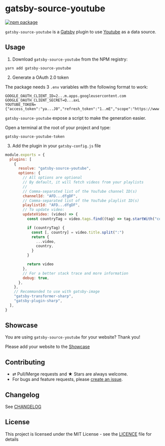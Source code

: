 # gatsby-source-youtube

[![npm package][npm-badge]][npm]

`gatsby-source-youtube` is a [Gatsby](https://www.gatsbyjs.org/) plugin to use [Youtube](https://www.youtube.com/) as a data source.

## Usage

1. Download `gatsby-source-youtube` from the NPM registry:

```shell
yarn add gatsby-source-youtube
```

2. Generate a OAuth 2.0 token

The package needs 3 `.env` variables with the following format to work:

```dotenv
GOOGLE_OAUTH_CLIENT_ID=2...m.apps.googleusercontent.com
GOOGLE_OAUTH_CLIENT_SECRET=Q...axL
YOUTUBE_TOKEN={"access_token":"ya...J0","refresh_token":"1..mE","scope":"https://www.googleapis.com/auth/youtube.readonly","token_type":"Bearer","expiry_date":1598284554759}
```

`gatsby-source-youtube` expose a script to make the generation easier.

Open a terminal at the root of your project and type:

```shell
gatsby-source-youtube-token
```

3. Add the plugin in your `gatsby-config.js` file

```js
module.exports = {
  plugins: [
    {
      resolve: "gatsby-source-youtube",
      options: {
        // All options are optional
        // By default, it will fetch videos from your playlists
        //
        // Comma-separated list of the YouTube channel ID(s)
        channelId: "AFD...dfgDF",
        // Comma-separated list of the YouTube playlist ID(s)
        playlistId: "AFD...dfgDF",
        // To update video:
        updateVideo: (video) => {
          const countryTag = video.tags.find((tag) => tag.startWith("country"))

          if (countryTag) {
            const [, country] = video.title.split(":")
            return {
              ...video,
              country,
            }
          }

          return video
        },
        // For a better stack trace and more information
        debug: true,
      },
    },
    // Recommanded to use with gatsby-image
    "gatsby-transformer-sharp",
    "gatsby-plugin-sharp",
  ],
}
```

## Showcase

You are using `gatsby-source-youtube` for your website?
Thank you!

Please add your website to the [Showcase](./showcase.yml)

## Contributing

- ⇄ Pull/Merge requests and ★ Stars are always welcome.
- For bugs and feature requests, please [create an issue][github-issue].

## Changelog

See [CHANGELOG](./CHANGELOG.md)

## License

This project is licensed under the MIT License - see the
[LICENCE](./LICENCE.md) file for details

[npm-badge]: https://img.shields.io/npm/v/gatsby-source-youtube.svg?style=flat-square
[npm]: https://www.npmjs.org/package/gatsby-source-youtube
[github-issue]: https://github.com/cedricdelpoux/gatsby-source-youtube/issues/new

